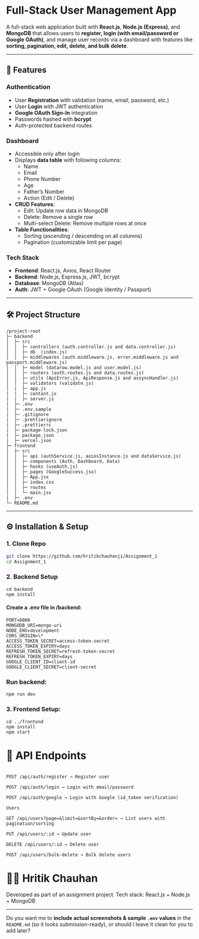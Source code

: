 # Full-Stack User Management App

A full-stack web application built with **React.js**, **Node.js (Express)**, and **MongoDB** that allows users to **register, login (with email/password or Google OAuth)**, and manage user records via a dashboard with features like **sorting, pagination, edit, delete, and bulk delete**.

---

## 🚀 Features

### Authentication

- User **Registration** with validation (name, email, password, etc.)
- User **Login** with JWT authentication
- **Google OAuth Sign-In** integration
- Passwords hashed with **bcrypt**
- Auth-protected backend routes

### Dashboard

- Accessible only after login
- Displays **data table** with following columns:
  - Name
  - Email
  - Phone Number
  - Age
  - Father’s Number
  - Action (Edit / Delete)
- **CRUD Features**:
  - Edit: Update row data in MongoDB
  - Delete: Remove a single row
  - Multi-select Delete: Remove multiple rows at once
- **Table Functionalities**:
  - Sorting (ascending / descending on all columns)
  - Pagination (customizable limit per page)

### Tech Stack

- **Frontend**: React.js, Axios, React Router
- **Backend**: Node.js, Express.js, JWT, bcrypt
- **Database**: MongoDB (Atlas)
- **Auth**: JWT + Google OAuth (Google Identity / Passport)

---

## 🛠️ Project Structure

```
/project-root
├─ backend
│  ├─ src
│  │  ├─ controllers (auth.controller.js and data.controller.js)
│  │  ├─ db  (index.js)
│  │  ├─ middlewares (auth.middleware.js, error.middleware.js and passport.middleware.js)
│  │  ├─ model (datarow.model.js and user.model.js)
│  │  ├─ routers (auth.routes.js and data.routes.js)
│  │  ├─ utils (ApiError.js, ApiResponse.js and assyncHandler.js)
│  │  ├─ validators (validate.js)
│  |  ├─ app.js
|  |  ├─ contant.js
|  |  ├─ server.js
|  ├─ .env
|  ├─ .env.sample
|  ├─ .gitignore
|  ├─ .prettierignore
|  ├─ .prettierrc
|  ├─ package-lock.json
|  ├─ package.json
|  ├─ vercel.json
├─ frontend
│  ├─ src
│  │  ├─ api (authService.js, axiosInstance.js and dataService.js)
│  │  ├─ components (Auth, Dashboard, Data)
│  │  ├─ hooks (useAuth.js)
│  │  ├─ pages (GoogleSuccess.jsx)
│  │  ├─ App.jsx
│  │  ├─ index.css
│  │  ├─ routes
│  │  └─ main.jsx
|  ├─ .env
└─ README.md

```

---

## ⚙️ Installation & Setup

### 1. Clone Repo

```bash
git clone https://github.com/hritikchauhanji/Assignment_1
cd Assignment_1
```

### 2. Backend Setup

```
cd backend
npm install
```

#### Create a .env file in /backend:

```
PORT=8000
MONGODB_URI=mongo-uri
NODE_ENV=development
CORS_ORIGIN=\*
ACCESS_TOKEN_SECRET=access-token-secret
ACCESS_TOKEN_EXPIRY=days
REFRESH_TOKEN_SECRET=refresh-token-secret
REFRESH_TOKEN_EXPIRY=days
GOOGLE_CLIENT_ID=client-id
GOOGLE_CLIENT_SECRET=client-secret
```

### Run backend:

```
npm run dev
```

### 3. Frontend Setup:

```
cd ../frontend
npm install
npm start
```

# 🔑 API Endpoints

```Auth

POST /api/auth/register → Register user

POST /api/auth/login → Login with email/password

POST /api/auth/google → Login with Google (id_token verification)

Users

GET /api/users?page=&limit=&sortBy=&order= → List users with pagination/sorting

PUT /api/users/:id → Update user

DELETE /api/users/:id → Delete user

POST /api/users/bulk-delete → Bulk delete users
```

# 👨‍💻 Hritik Chauhan

Developed as part of an assignment project.
Tech stack: React.js + Node.js + MongoDB

---

Do you want me to **include actual screenshots & sample `.env` values** in the `README.md` (so it looks submission-ready), or should I leave it clean for you to add later?
